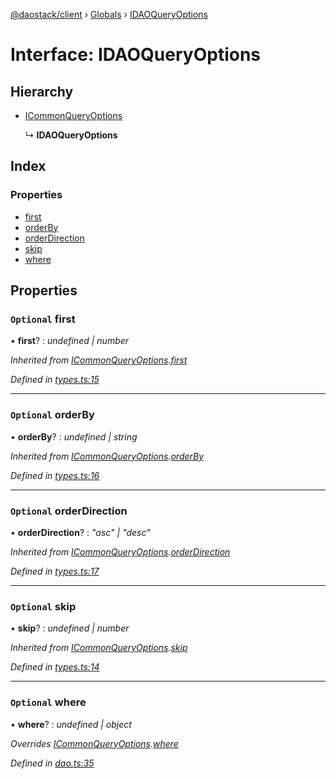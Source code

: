 [@daostack/client](../README.md) › [Globals](../globals.md) › [IDAOQueryOptions](idaoqueryoptions.md)

# Interface: IDAOQueryOptions

## Hierarchy

* [ICommonQueryOptions](icommonqueryoptions.md)

  ↳ **IDAOQueryOptions**

## Index

### Properties

* [first](idaoqueryoptions.md#optional-first)
* [orderBy](idaoqueryoptions.md#optional-orderby)
* [orderDirection](idaoqueryoptions.md#optional-orderdirection)
* [skip](idaoqueryoptions.md#optional-skip)
* [where](idaoqueryoptions.md#optional-where)

## Properties

### `Optional` first

• **first**? : *undefined | number*

*Inherited from [ICommonQueryOptions](icommonqueryoptions.md).[first](icommonqueryoptions.md#optional-first)*

*Defined in [types.ts:15](https://github.com/daostack/client/blob/c62f433/src/types.ts#L15)*

___

### `Optional` orderBy

• **orderBy**? : *undefined | string*

*Inherited from [ICommonQueryOptions](icommonqueryoptions.md).[orderBy](icommonqueryoptions.md#optional-orderby)*

*Defined in [types.ts:16](https://github.com/daostack/client/blob/c62f433/src/types.ts#L16)*

___

### `Optional` orderDirection

• **orderDirection**? : *"asc" | "desc"*

*Inherited from [ICommonQueryOptions](icommonqueryoptions.md).[orderDirection](icommonqueryoptions.md#optional-orderdirection)*

*Defined in [types.ts:17](https://github.com/daostack/client/blob/c62f433/src/types.ts#L17)*

___

### `Optional` skip

• **skip**? : *undefined | number*

*Inherited from [ICommonQueryOptions](icommonqueryoptions.md).[skip](icommonqueryoptions.md#optional-skip)*

*Defined in [types.ts:14](https://github.com/daostack/client/blob/c62f433/src/types.ts#L14)*

___

### `Optional` where

• **where**? : *undefined | object*

*Overrides [ICommonQueryOptions](icommonqueryoptions.md).[where](icommonqueryoptions.md#optional-where)*

*Defined in [dao.ts:35](https://github.com/daostack/client/blob/c62f433/src/dao.ts#L35)*
